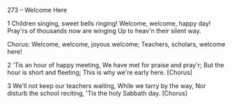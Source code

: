 273 – Welcome Here


1
Children singing, sweet bells ringing!
Welcome, welcome, happy day!
Pray'rs of thousands now are winging
Up to heav'n their silent way.

Chorus:
Welcome, welcome, joyous welcome;
Teachers, scholars, welcome here!

2
'Tis an hour of happy meeting,
We have met for praise and pray'r;
But the hour is short and fleeting;
This is why we're early here.  [Chorus]

3
We'll not keep our teachers waiting,
While we tarry by the way,
Nor disturb the school reciting,
'Tis the holy Sabbath day.  [Chorus]
